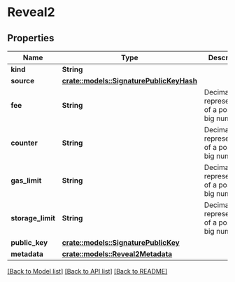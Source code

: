 # Reveal2

## Properties

Name | Type | Description | Notes
------------ | ------------- | ------------- | -------------
**kind** | **String** |  | 
**source** | [**crate::models::SignaturePublicKeyHash**](Signature.Public_key_hash.md) |  | 
**fee** | **String** | Decimal representation of a positive big number | 
**counter** | **String** | Decimal representation of a positive big number | 
**gas_limit** | **String** | Decimal representation of a positive big number | 
**storage_limit** | **String** | Decimal representation of a positive big number | 
**public_key** | [**crate::models::SignaturePublicKey**](Signature.Public_key.md) |  | 
**metadata** | [**crate::models::Reveal2Metadata**](Reveal_2_metadata.md) |  | 

[[Back to Model list]](../README.md#documentation-for-models) [[Back to API list]](../README.md#documentation-for-api-endpoints) [[Back to README]](../README.md)


